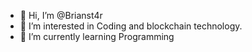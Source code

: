 - 👋 Hi, I’m @Brianst4r
- 👀 I’m interested in Coding and blockchain technology.
- 🌱 I’m currently learning Programming


<!---
Brianst4r/Brianst4r is a ✨ special ✨ repository because its `README.md` (this file) appears on your GitHub profile.
You can click the Preview link to take a look at your changes.
--->
